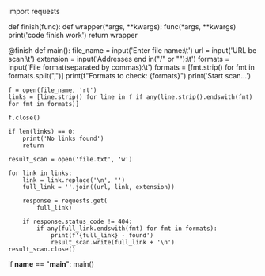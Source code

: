 import requests

def finish(func):
    def wrapper(*args, **kwargs):
        func(*args, **kwargs)
        print('code finish work')
    return wrapper

@finish
def main():
    file_name = input('Enter file name:\t')
    url = input('URL be scan:\t')
    extension = input('Addresses end in("/" or ""):\t')
    formats = input('File format(separated by commas):\t')
    formats = [fmt.strip() for fmt in formats.split(",")]
    print(f"Formats to check: {formats}")
    print('Start scan...')



    f = open(file_name, 'rt')
    links = [line.strip() for line in f if any(line.strip().endswith(fmt) for fmt in formats)]

    f.close()

    if len(links) == 0:
        print('No links found')
        return

    result_scan = open('file.txt', 'w')

    for link in links:
        link = link.replace('\n', '')
        full_link = ''.join((url, link, extension))

        response = requests.get(
            full_link)

        if response.status_code != 404:
            if any(full_link.endswith(fmt) for fmt in formats):
                print(f'{full_link} - found')
                result_scan.write(full_link + '\n')
    result_scan.close()


if __name__ == "__main__":
    main()
